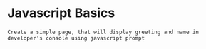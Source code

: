 # Javascript Basics

```
Create a simple page, that will display greeting and name in developer's console using javascript prompt
